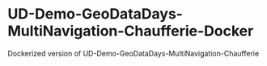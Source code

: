 # UD-Demo-GeoDataDays-MultiNavigation-Chaufferie-Docker
Dockerized version of UD-Demo-GeoDataDays-MultiNavigation-Chaufferie
